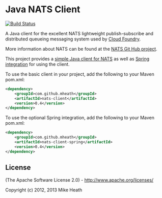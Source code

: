 # Java NATS Client

[![Build Status](https://secure.travis-ci.org/mheath/jnats.png?branch=master)](http://travis-ci.org/mheath/jnats)

A Java client for the excellent NATS lightweight publish-subscribe and distributed queueing messaging system used by
[Cloud Foundry](http://cloudfoundry.com).

More information about NATS can be found at the [NATS Git Hub project](https://github.com/derekcollison/nats).

This project provides a [simple Java client for NATS](jnats/tree/master/client) as well as [Spring integration](jnats/tree/master/client-spring) for using the client.

To use the basic client in your project, add the following to your Maven pom.xml:
```xml
<dependency>
    <groupId>com.github.mheath</groupId>
    <artifactId>nats-client</artifactId>
    <version>0.4</version>
</dependency>
```

To use the optional Spring integration, add the following to your Maven pom.xml:

```xml
<dependency>
    <groupId>com.github.mheath</groupId>
    <artifactId>nats-client-spring</artifactId>
    <version>0.4</version>
</dependency>
```

## License

(The Apache Software License 2.0) - http://www.apache.org/licenses/

Copyright (c) 2012, 2013 Mike Heath


